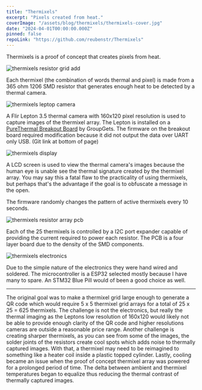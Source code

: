 ```yaml
---
title: "Thermixels"
excerpt: "Pixels created from heat."
coverImage: "/assets/blog/thermixels/thermixels-cover.jpg"
date: "2024-04-01T00:00:00.000Z"
pinned: false
repoLink: "https://github.com/reubenstr/Thermixels"
---
```


Thermixels is a proof of concept that creates pixels from heat. 

![thermixels resistor grid add](/assets/blog/thermixels/thermixels-resistor-grid-add.jpg)

Each thermixel (the combination of words thermal and pixel) is made from a 365 ohm 1206 SMD resistor that generates enough heat to be detected by a thermal camera.

![thermixels leptop camera](/assets/blog/thermixels/thermixels-leptop-camera.jpg)

A Flir Lepton 3.5 thermal camera with 160x120 pixel resolution is used to capture images of the thermixel array. The Lepton is installed on a [PureThermal Breakout Board](https://groupgets.com/products/purethermal-3) by GroupGets. The firmware on the breakout board required modification because it did not output the data over UART only USB. (Git link at bottom of page)

![thermixels display](/assets/blog/thermixels/thermixels-display.jpg)

A LCD screen is used to view the thermal camera's images because the human eye is unable see the thermal signature created by the thermixel array. You may say this a fatal flaw to the practicality of using thermixels, but perhaps that's the advantage if the goal is to obfuscate a message in the open.

The firmware randomly changes the pattern of active thermixels every 10 seconds.

![thermixels resistor array pcb](/assets/blog/thermixels/thermixels-resistor-array-pcb.jpg)

Each of the 25 thermixels is controlled by a I2C port expander capable of providing the current required to power each resistor. The PCB is a four layer board due to the density of the SMD components.

![thermixels electronics](/assets/blog/thermixels/thermixels-electronics.jpg)

Due to the simple nature of the electronics they were hand wired and soldered. The microcontroller is a ESP32 selected mostly because I have many to spare. An STM32 Blue Pill would of been a good choice as well.

<hr/>

The original goal was to make a thermixel grid large enough to generate a QR code which would require 5 x 5 thermixel grid arrays for a total of 25 x 25 = 625 thermixels. The challenge is not the electronics, but really the thermal imaging as the Leptons low resolution of 160x120 would likely not be able to provide enough clarity of the QR code and higher resolutions cameras are outside a reasonable price range. Another challenge is creating sharper thermixels, as you can see from some of the images, the solder joints of the resistors create cool spots which adds noise to thermally captured images. With that, a thermixel may need to be reimagined to something like a heater coil inside a plastic topped cylinder. Lastly, cooling became an issue when the proof of concept thermixel array was powered for a prolonged period of time. The delta between ambient and thermixel temperatures began to equalize thus reducing the thermal contrast of thermally captured images.


<!--- ![thermixels lepton capture](/assets/blog/thermixels/thermixels-lepton-capture.jpg) --->